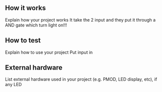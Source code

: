 <!---

This file is used to generate your project datasheet. Please fill in the information below and delete any unused
sections.

You can also include images in this folder and reference them in the markdown. Each image must be less than
512 kb in size, and the combined size of all images must be less than 1 MB.
-->

## How it works

Explain how your project works
It take the 2 input and they put it through a AND gate which turn light on!!! 

## How to test

Explain how to use your project
Put input in 

## External hardware 

List external hardware used in your project (e.g. PMOD, LED display, etc), if any
LED
